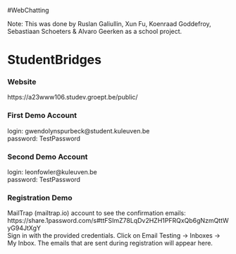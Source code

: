 #WebChatting

Note: This was done by Ruslan Galiullin, Xun Fu, Koenraad Goddefroy, Sebastiaan Schoeters & Alvaro Geerken as a school project.

<h1>StudentBridges</h1>
<h3>Website</h3>
https://a23www106.studev.groept.be/public/

<h3>First Demo Account</h3>
login: gwendolynspurbeck@student.kuleuven.be <br>
password: TestPassword <br>

<h3>Second Demo Account</h3>
login: leonfowler@kuleuven.be <br>
password: TestPassword <br>

<h3>Registration Demo</h3>
MailTrap (mailtrap.io) account to see the confirmation emails: <br>
https://share.1password.com/s#ttFSImZ78LqDv2HZH1PFRQxQb6gNzmQttWyG94JtXgY <br>
Sign in with the provided credentials. Click on Email Testing -> Inboxes -> My Inbox. The emails that are sent during registration will appear here.
